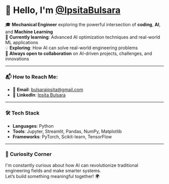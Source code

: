# 👋 Hello, I'm [@IpsitaBulsara](https://github.com/IpsitaBulsara)

🎓 **Mechanical Engineer** exploring the powerful intersection of **coding**, **AI**, and **Machine Learning**  
🌱 **Currently learning**: Advanced AI optimization techniques and real-world ML applications  
💡 **Exploring**: How AI can solve real-world engineering problems    
🚀 **Always open to collaboration** on AI-driven projects, challenges, and innovations  

---

### 📬 **How to Reach Me**:
- 📧 **Email**: [bulsaraipsita@gmail.com](mailto:bulsaraipsita@gmail.com)  
- 💼 **LinkedIn**: [Ipsita Bulsara](https://www.linkedin.com/in/ipsita-bulsara-96a8b1266/)

---

### 🛠️ **Tech Stack**
- **Languages**: Python  
- **Tools**: Jupyter, Streamlit, Pandas, NumPy, Matplotlib  
- **Frameworks**: PyTorch, Scikit-learn, TensorFlow  

---

### 🌟 **Curiosity Corner**
I'm constantly curious about how AI can revolutionize traditional engineering fields and make smarter systems.  
Let’s build something meaningful together! 🌍

